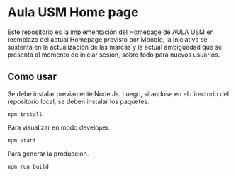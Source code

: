 # Aula USM Home page

Este repositorio es la implementación del Homepage de AULA USM en reemplazo del actual Homepage provisto por Moodle, la iniciativa se sustenta en la actualización de las marcas y la actual ambigüedad que se presenta al momento de iniciar sesión, sobre todo para nuevos usuarios.

## Como usar

Se debe instalar previamente Node Js. Luego, sitandose en el directorio del repositorio local, se deben instalar los paquetes.

```
npm install
```

Para visualizar en modo developer.

```
npm start
```

Para generar la producción.

```
npm run build
```